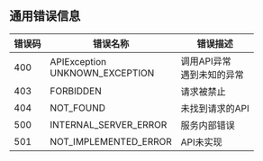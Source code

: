 ## 通用错误信息

|错误码 | 错误名称 | 错误描述|
| -- | -- | -- |
|400 | APIException<br>UNKNOWN_EXCEPTION |	调用API异常<br>遇到未知的异常|
|403 |	FORBIDDEN|	请求被禁止|
|404 |	NOT_FOUND|	未找到请求的API |
|500 |	INTERNAL_SERVER_ERROR|	服务内部错误 |
|501 |	NOT_IMPLEMENTED_ERROR|	API未实现 |